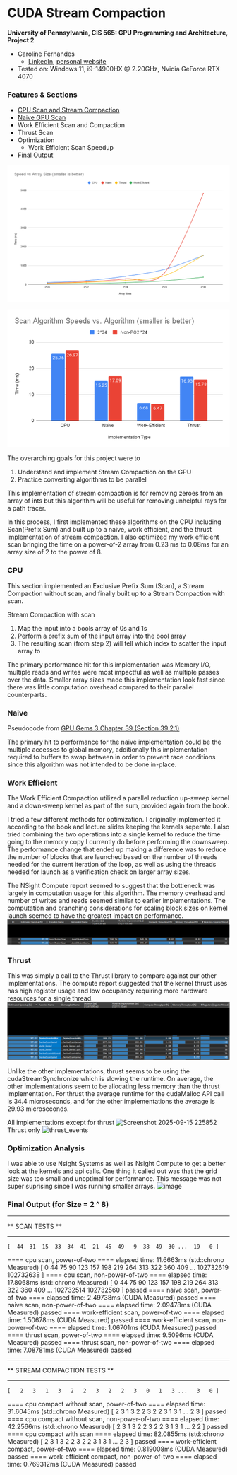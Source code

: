 CUDA Stream Compaction
======================

**University of Pennsylvania, CIS 565: GPU Programming and Architecture, Project 2**

* Caroline Fernandes
  * [LinkedIn](https://www.linkedin.com/in/caroline-fernandes-0-/), [personal website](https://0cfernandes00.wixsite.com/visualfx)
* Tested on: Windows 11, i9-14900HX @ 2.20GHz, Nvidia GeForce RTX 4070


### Features & Sections
- [CPU Scan and Stream Compaction](https://github.com/0cfernandes00/Project2-Stream-Compaction/blob/main/README.md#cpu)
- [Naive GPU Scan](https://github.com/0cfernandes00/Project2-Stream-Compaction/blob/main/README.md#naive)
- Work Efficient Scan and Compaction
- Thrust Scan
- Optimization
     - Work Efficient Scan Speedup
- Final Output

![](img/diagram_two.png)

![](img/diagram_one.png)
  
The overarching goals for this project were to
1) Understand and implement Stream Compaction on the GPU
2) Practice converting algorithms to be parallel

This implementation of stream compaction is for removing zeroes from an array of ints but this algorithm will be useful for removing unhelpful rays for a path tracer.

In this process, I first implemented these algorithms on the CPU including Scan(Prefix Sum) and built up to a naive, work efficient, and the thrust implementation of stream compaction.
I also optimized my work efficient scan bringing the time on a power-of-2 array from 0.23 ms to 0.08ms for an array size of 2 to the power of 8.


### CPU
This section implemented an Exclusive Prefix Sum (Scan), a Stream Compaction without scan, and finally built up to a Stream Compaction with scan.

Stream Compaction with scan
1) Map the input into a bools array of 0s and 1s
2) Perform a prefix sum of the input array into the bool array
3) The resulting scan (from step 2) will tell which index to scatter the input array to

The primary performance hit for this implementation was Memory I/O, multiple reads and writes were most impactful as well as multiple passes over the data.
Smaller array sizes made this implementation look fast since there was little computation overhead compared to their parallel counterparts.

### Naive
Pseudocode from [GPU Gems 3 Chapter 39 (Section 39.2.1)](https://developer.nvidia.com/gpugems/gpugems3/part-vi-gpu-computing/chapter-39-parallel-prefix-sum-scan-cuda)

The primary hit to performance for the naive implementation could be the multiple accesses to global memory, additionally this implementation required to buffers to swap between in order to prevent race conditions since this algorithm was not intended to be done in-place.


### Work Efficient
The Work Efficient Compaction utilized a parallel reduction up-sweep kernel and a down-sweep kernel as part of the sum, provided again from the book.

I tried a few different methods for optimization. I originally implemented it according to the book and lecture slides keeping the kernels seperate. I also tried combining the two operations into a single kernel to reduce the time going to the memory copy I currently do before performing the downsweep. The performance change that ended up making a difference was to reduce the number of blocks that are launched based on the number of threads needed for the current iteration of the loop, as well as using the threads needed for launch as a verification check on larger array sizes.

The NSight Compute report seemed to suggest that the bottleneck was largely in computation usage for this algorithm. The memory overhead and number of writes and reads seemed similar to earlier implementations. The computation and branching considerations for scaling block sizes on kernel launch seemed to have the greatest impact on performance.
![](img/workeff_scan_compute.png)

### Thrust
This was simply a call to the Thrust library to compare against our other implementations. The compute report suggested that the kernel thrust uses has high register usage and low occupancy requiring more hardware resources for a single thread.
![](img/thrust_compute.png)

Unlike the other implementations, thrust seems to be using the cudaStreamSynchronize which is slowing the runtime. On average, the other implementations seem to be allocating less memory than the thrust implementation. For thrust the average runtime for the cudaMalloc API call is 34.4 microseconds, and for the other implementations the average is 29.93 microseconds.


All implementations except for thrust
<img width="1062" height="211" alt="Screenshot 2025-09-15 225852" src="https://github.com/user-attachments/assets/86d45f3b-9953-4124-9617-3003d034e566" />
Thrust only
<img width="1073" height="155" alt="thrust_events" src="https://github.com/user-attachments/assets/3a834ca3-0f78-4976-9f9a-edb974cb2ea5" />

### Optimization Analysis
I was able to use Nsight Systems as well as Nsight Compute to get a better look at the kernels and api calls. One thing it called out was that the grid size was too small and unoptimal for performance. This message was not super suprising since I was running smaller arrays.
<img width="1592" height="270" alt="image" src="https://github.com/user-attachments/assets/b241883c-dc2b-4ae3-9b8f-004a867289f2" />


### Final Output (for Size = 2 ^ 8)
****************
** SCAN TESTS **
****************
    [  44  31  15  33  34  41  21  45  49   9  38  49  30 ...  19   0 ]
==== cpu scan, power-of-two ====
   elapsed time: 11.6663ms    (std::chrono Measured)
    [   0  44  75  90 123 157 198 219 264 313 322 360 409 ... 102732619 102732638 ]
==== cpu scan, non-power-of-two ====
   elapsed time: 17.8068ms    (std::chrono Measured)
    [   0  44  75  90 123 157 198 219 264 313 322 360 409 ... 102732514 102732560 ]
    passed
==== naive scan, power-of-two ====
   elapsed time: 2.49738ms    (CUDA Measured)
    passed
==== naive scan, non-power-of-two ====
   elapsed time: 2.09478ms    (CUDA Measured)
    passed
==== work-efficient scan, power-of-two ====
   elapsed time: 1.50678ms    (CUDA Measured)
    passed
==== work-efficient scan, non-power-of-two ====
   elapsed time: 1.06701ms    (CUDA Measured)
    passed
==== thrust scan, power-of-two ====
   elapsed time: 9.5096ms    (CUDA Measured)
    passed
==== thrust scan, non-power-of-two ====
   elapsed time: 7.08781ms    (CUDA Measured)
    passed

*****************************
** STREAM COMPACTION TESTS **
*****************************
    [   2   3   1   3   2   2   3   2   2   3   0   1   3 ...   3   0 ]
==== cpu compact without scan, power-of-two ====
   elapsed time: 31.6045ms    (std::chrono Measured)
    [   2   3   1   3   2   2   3   2   2   3   1   3   1 ...   2   3 ]
    passed
==== cpu compact without scan, non-power-of-two ====
   elapsed time: 42.2566ms    (std::chrono Measured)
    [   2   3   1   3   2   2   3   2   2   3   1   3   1 ...   2   2 ]
    passed
==== cpu compact with scan ====
   elapsed time: 82.0855ms    (std::chrono Measured)
    [   2   3   1   3   2   2   3   2   2   3   1   3   1 ...   2   3 ]
    passed
==== work-efficient compact, power-of-two ====
   elapsed time: 0.819008ms    (CUDA Measured)
    passed
==== work-efficient compact, non-power-of-two ====
   elapsed time: 0.769312ms    (CUDA Measured)
    passed
```
